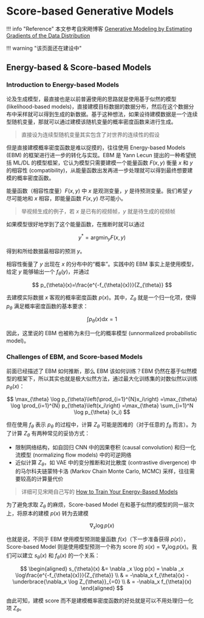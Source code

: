 # Score-based Generative Models

!!! info "Reference"
	本文参考自宋飏博客 [Generative Modeling by Estimating Gradients of the Data Distribution](https://yang-song.net/blog/2021/score/)

!!! warning "该页面还在建设中"

## Energy-based & Score-based Models

### Introduction to Energy-based Models

论及生成模型，最直接也是以前普遍使用的思路就是使用基于似然的模型 (likelihood-based models)，直接建模目标数据的数据分布，然后在这个数据分布中采样就可以得到生成的新数据。基于这种想法，如果设待建模数据是一个连续型随机变量，那就可以通过建模该随机变量的概率密度函数来进行生成。

> 直接设为连续型随机变量其实包含了对世界的连续性的假设

但是直接建模概率密度函数是难以捉摸的，往往使用 Energy-based Models (EBM) 的框架进行进一步的转化与实现。EBM 是 Yann Lecun 提出的一种希望统括 ML/DL 的模型框架，它认为模型只需要建模一个能量函数 $F(x, y)$ 衡量 $x$ 和 $y$ 的相容性 (compatibility)，从能量函数出发再进一步处理就可以得到最终想要建模的概率密度函数。

能量函数（相容性度量）$F(x, y)$ 中 $x$ 是观测变量，$y$ 是待预测变量。我们希望 $y$ 尽可能地和 $x$ 相容，即能量函数 $F(x, y)$ 尽可能小。

> 举视频生成的例子，若 $x$ 是已有的视频帧，$y$ 就是待生成的视频帧

如果模型很好地学到了这个能量函数，在推断时就可以通过

$$
y^*=\mathop{\arg\min}_{y} F(x, y)
$$

得到和所给数据最相容的预测 $y$。

相容性衡量了 $y$ 出现在 $x$ 的分布中的“概率”。实践中的 EBM 事实上是使用模型，给定 $y$ 能够输出一个 $f_{\theta}(y)$，并通过

$$
p_{\theta}(x)=\frac{e^{-f_{\theta}(x)}}{Z_{\theta}}
$$

去建模实际数据 $x$ 客观的概率密度函数 $p(x)$。其中，$Z_{\theta}$ 就是一个归一化项，使得 $p_{\theta}$ 满足概率密度函数的基本要求：

$$
\int p_{\theta}(x)\mathrm d x=1
$$

因此，这里说的 EBM 也被称为未归一化的概率模型 (unnormalized probabilistic model)。

### Challenges of EBM, and Score-based Models

前面已经描述了 EBM 如何推断，那么 EBM 该如何训练？EBM 仍然在基于似然模型的框架下，所以其实也就是极大似然方法，通过最大化训练集的对数似然以训练 $p_{\theta}(x)$：

$$
\max_{\theta} \log p_{\theta}\left(\prod_{i=1}^{N}x_i\right)
=\max_{\theta} \log \prod_{i=1}^{N} p_{\theta}\left(x_i\right)
=\max_{\theta} \sum_{i=1}^N \log p_{\theta} (x_i)
$$

但在使用 $f_{\theta}$ 表示 $p_{\theta}$ 的过程中，计算 $Z_{\theta}$ 可能是困难的（对于任意的 $f_{\theta}$ 而言）。为了计算 $Z_{\theta}$ 有两种常见的妥协方式：

- 限制网络结构，如自回归 CNN 中的因果卷积 (causal convolution) 和归一化流模型 (normalizing flow models) 中的可逆网络
- 近似计算 $Z_{\theta}$，如 VAE 中的变分推断和对比散度 (contrastive divergence) 中的马尔科夫链蒙特卡洛 (Markov Chain Monte Carlo, MCMC) 采样，往往需要较高的计算量代价

> 详细可见宋飏自己写的 [How to Train Your Energy-Based Models](https://arxiv.org/abs/2101.03288)

为了避免求取 $Z_{\theta}$ 的麻烦，Score-based Model 在和基于似然的模型的同一层次上，将原本的建模 $p(x)$ 转为去建模

$$
\nabla _x \log p(x)
$$

也就是说，不同于 EBM 使用模型预测能量函数 $f(x)$（下一步准备获得 $p(x)$），Score-based Model 则是使用模型预测一个称为 score 的 $s(x)=\nabla _x \log p(x)$。我们可以建立 $s_{\theta}(x)$ 和 $f_{\theta}(x)$ 的一个关系：

$$
\begin{aligned}
	s_{\theta}(x) &= \nabla _x \log p(x)
	= \nabla _x \log\frac{e^{-f_{\theta}(x)}}{Z_{\theta}} \\
	& = -\nabla_x f_{\theta}(x) - \underbrace{\nabla_x \log Z_{\theta}}_{=0} \\
	& = -\nabla_x f_{\theta}(x)
\end{aligned}
$$

由此可知，建模 score 而不是建模概率密度函数的好处就是可以不用处理归一化项 $Z_{\theta}$。